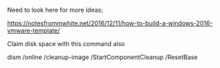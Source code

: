Need to look here for more ideas;

https://notesfrommwhite.net/2016/12/11/how-to-build-a-windows-2016-vmware-template/

Claim disk space with this command also

dism /online /cleanup-image /StartComponentCleanup /ResetBase
